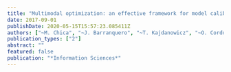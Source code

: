 ```yaml
---
title: "Multimodal optimization: an effective framework for model calibration"
date: 2017-09-01
publishDate: 2020-05-15T15:57:23.085411Z
authors: ["~M. Chica", "~J. Barranquero", "~T. Kajdanowicz", "~O. Cordón", "~S. Damas"]
publication_types: ["2"]
abstract: ""
featured: false
publication: "*Information Sciences*"
---
```


